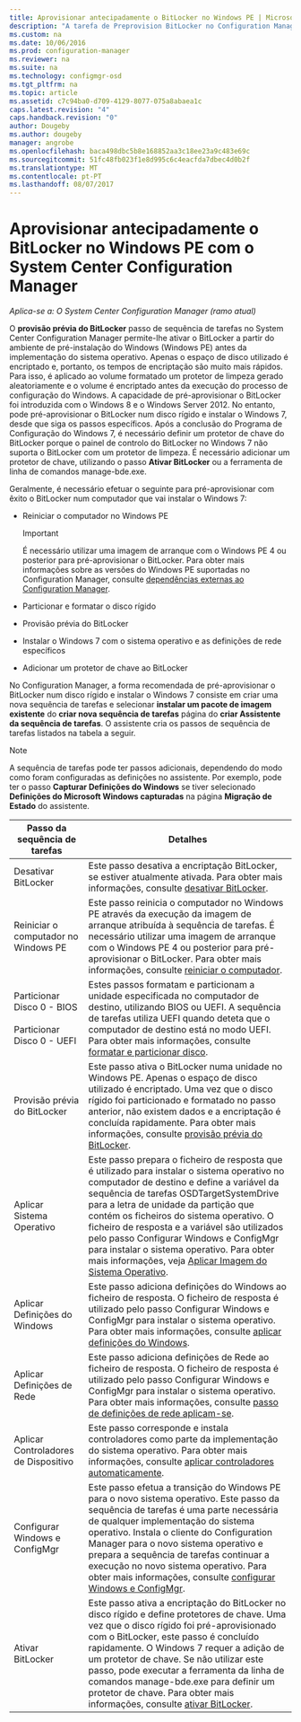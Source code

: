 ```yaml
---
title: Aprovisionar antecipadamente o BitLocker no Windows PE | Microsoft Docs
description: "A tarefa de Preprovision BitLocker no Configuration Manager permite que o BitLocker a partir do ambiente de pré-instalação do Windows antes da implementação do sistema operativo."
ms.custom: na
ms.date: 10/06/2016
ms.prod: configuration-manager
ms.reviewer: na
ms.suite: na
ms.technology: configmgr-osd
ms.tgt_pltfrm: na
ms.topic: article
ms.assetid: c7c94ba0-d709-4129-8077-075a8abaea1c
caps.latest.revision: "4"
caps.handback.revision: "0"
author: Dougeby
ms.author: dougeby
manager: angrobe
ms.openlocfilehash: baca498dbc5b8e168852aa3c18ee23a9c483e69c
ms.sourcegitcommit: 51fc48fb023f1e8d995c6c4eacfda7dbec4d0b2f
ms.translationtype: MT
ms.contentlocale: pt-PT
ms.lasthandoff: 08/07/2017
---
```

# <a name="preprovision-bitlocker-in-windows-pe-with-system-center-configuration-manager"></a>Aprovisionar antecipadamente o BitLocker no Windows PE com o System Center Configuration Manager

*Aplica-se a: O System Center Configuration Manager (ramo atual)*

O **provisão prévia do BitLocker** passo de sequência de tarefas no System Center Configuration Manager permite-lhe ativar o BitLocker a partir do ambiente de pré-instalação do Windows (Windows PE) antes da implementação do sistema operativo. Apenas o espaço de disco utilizado é encriptado e, portanto, os tempos de encriptação são muito mais rápidos. Para isso, é aplicado ao volume formatado um protetor de limpeza gerado aleatoriamente e o volume é encriptado antes da execução do processo de configuração do Windows. A capacidade de pré-aprovisionar o BitLocker foi introduzida com o Windows 8 e o Windows Server 2012. No entanto, pode pré-aprovisionar o BitLocker num disco rígido e instalar o Windows 7, desde que siga os passos específicos. Após a conclusão do Programa de Configuração do Windows 7, é necessário definir um protetor de chave do BitLocker porque o painel de controlo do BitLocker no Windows 7 não suporta o BitLocker com um protetor de limpeza. É necessário adicionar um protetor de chave, utilizando o passo **Ativar BitLocker** ou a ferramenta de linha de comandos manage-bde.exe.  

 Geralmente, é necessário efetuar o seguinte para pré-aprovisionar com êxito o BitLocker num computador que vai instalar o Windows 7:  

-   Reiniciar o computador no Windows PE  

    > [!IMPORTANT]  
    >  É necessário utilizar uma imagem de arranque com o Windows PE 4 ou posterior para pré-aprovisionar o BitLocker. Para obter mais informações sobre as versões do Windows PE suportadas no Configuration Manager, consulte [dependências externas ao Configuration Manager](../plan-design/infrastructure-requirements-for-operating-system-deployment.md#BKMK_ExternalDependencies).  

-   Particionar e formatar o disco rígido  

-   Provisão prévia do BitLocker  

-   Instalar o Windows 7 com o sistema operativo e as definições de rede específicos  

-   Adicionar um protetor de chave ao BitLocker  

 No Configuration Manager, a forma recomendada de pré-aprovisionar o BitLocker num disco rígido e instalar o Windows 7 consiste em criar uma nova sequência de tarefas e selecionar **instalar um pacote de imagem existente** do **criar nova sequência de tarefas** página do **criar Assistente da sequência de tarefas**. O assistente cria os passos de sequência de tarefas listados na tabela a seguir.  

> [!NOTE]  
>  A sequência de tarefas pode ter passos adicionais, dependendo do modo como foram configuradas as definições no assistente. Por exemplo, pode ter o passo **Capturar Definições do Windows** se tiver selecionado **Definições do Microsoft Windows capturadas** na página **Migração de Estado** do assistente.  

|Passo da sequência de tarefas|Detalhes|  
|------------------------|-------------|  
|Desativar BitLocker|Este passo desativa a encriptação BitLocker, se estiver atualmente ativada. Para obter mais informações, consulte [desativar BitLocker](../understand/task-sequence-steps.md#BKMK_DisableBitLocker).|  
|Reiniciar o computador no Windows PE|Este passo reinicia o computador no Windows PE através da execução da imagem de arranque atribuída à sequência de tarefas. É necessário utilizar uma imagem de arranque com o Windows PE 4 ou posterior para pré-aprovisionar o BitLocker. Para obter mais informações, consulte [reiniciar o computador](../understand/task-sequence-steps.md#BKMK_RestartComputer).|  
|Particionar Disco 0 - BIOS<br /><br /> Particionar Disco 0 - UEFI|Estes passos formatam e particionam a unidade especificada no computador de destino, utilizando BIOS ou UEFI. A sequência de tarefas utiliza UEFI quando deteta que o computador de destino está no modo UEFI. Para obter mais informações, consulte [formatar e particionar disco](../understand/task-sequence-steps.md#BKMK_FormatandPartitionDisk).|  
|Provisão prévia do BitLocker|Este passo ativa o BitLocker numa unidade no Windows PE. Apenas o espaço de disco utilizado é encriptado. Uma vez que o disco rígido foi particionado e formatado no passo anterior, não existem dados e a encriptação é concluída rapidamente. Para obter mais informações, consulte [provisão prévia do BitLocker](../understand/task-sequence-steps.md#BKMK_PreProvisionBitLocker).|  
|Aplicar Sistema Operativo|Este passo prepara o ficheiro de resposta que é utilizado para instalar o sistema operativo no computador de destino e define a variável da sequência de tarefas OSDTargetSystemDrive para a letra de unidade da partição que contém os ficheiros do sistema operativo. O ficheiro de resposta e a variável são utilizados pelo passo Configurar Windows e ConfigMgr para instalar o sistema operativo. Para obter mais informações, veja [Aplicar Imagem do Sistema Operativo](../understand/task-sequence-steps.md#BKMK_ApplyOperatingSystemImage).|  
|Aplicar Definições do Windows|Este passo adiciona definições do Windows ao ficheiro de resposta. O ficheiro de resposta é utilizado pelo passo Configurar Windows e ConfigMgr para instalar o sistema operativo. Para obter mais informações, consulte [aplicar definições do Windows](../understand/task-sequence-steps.md#BKMK_ApplyWindowsSettings).|  
|Aplicar Definições de Rede|Este passo adiciona definições de Rede ao ficheiro de resposta. O ficheiro de resposta é utilizado pelo passo Configurar Windows e ConfigMgr para instalar o sistema operativo. Para obter mais informações, consulte [passo de definições de rede aplicam-se](../understand/task-sequence-steps.md#BKMK_ApplyNetworkSettings).|  
|Aplicar Controladores de Dispositivo|Este passo corresponde e instala controladores como parte da implementação do sistema operativo. Para obter mais informações, consulte [aplicar controladores automaticamente](../understand/task-sequence-steps.md#BKMK_AutoApplyDrivers).|  
|Configurar Windows e ConfigMgr|Este passo efetua a transição do Windows PE para o novo sistema operativo. Este passo da sequência de tarefas é uma parte necessária de qualquer implementação do sistema operativo. Instala o cliente do Configuration Manager para o novo sistema operativo e prepara a sequência de tarefas continuar a execução no novo sistema operativo. Para obter mais informações, consulte [configurar Windows e ConfigMgr](../understand/task-sequence-steps.md#BKMK_SetupWindowsandConfigMgr).|  
|Ativar BitLocker|Este passo ativa a encriptação do BitLocker no disco rígido e define protetores de chave. Uma vez que o disco rígido foi pré-aprovisionado com o BitLocker, este passo é concluído rapidamente. O Windows 7 requer a adição de um protetor de chave. Se não utilizar este passo, pode executar a ferramenta da linha de comandos manage-bde.exe para definir um protetor de chave. Para obter mais informações, consulte [ativar BitLocker](../understand/task-sequence-steps.md#BKMK_EnableBitLocker).|  
